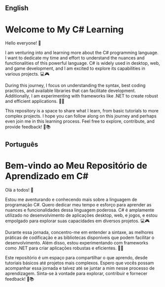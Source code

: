 ## English
# Welcome to My C# Learning

Hello everyone! 👋

I am venturing into and learning more about the C# programming language. I want to dedicate my time and effort to understand the nuances and functionalities of this powerful language. C# is widely used in desktop, web, and game development, and I am excited to explore its capabilities in various projects. 💻🎮

During this journey, I focus on understanding the syntax, best coding practices, and available libraries that can facilitate development. Additionally, I am experimenting with frameworks like .NET to create robust and efficient applications. 🧩✨

This repository is a space to share what I learn, from basic tutorials to more complex projects. I hope you can follow along on this journey and perhaps even join me in this learning process. Feel free to explore, contribute, and provide feedback! 🚀📚



## Português
# Bem-vindo ao Meu Repositório de Aprendizado em C#

Olá a todos! 👋

Estou me aventurando e conhecendo mais sobre a linguagem de programação C#. Quero dedicar meu tempo e esforço para aprender as nuances e funcionalidades dessa linguagem poderosa. C# é amplamente utilizado no desenvolvimento de aplicações desktop, web, e jogos, e estou empolgado para explorar suas capacidades em diversos projetos. 💻🎮

Durante essa jornada, concentro-me em entender a sintaxe, as melhores práticas de codificação e as bibliotecas disponíveis que podem facilitar o desenvolvimento. Além disso, estou experimentando com frameworks como .NET para criar aplicações robustas e eficientes. 🧩✨

Este repositório é um espaço para compartilhar o que aprendo, desde tutoriais básicos até projetos mais complexos. Espero que vocês possam acompanhar essa jornada e talvez até se juntar a mim nesse processo de aprendizagem. Sinta-se à vontade para explorar, contribuir e fornecer feedback! 🚀📚
